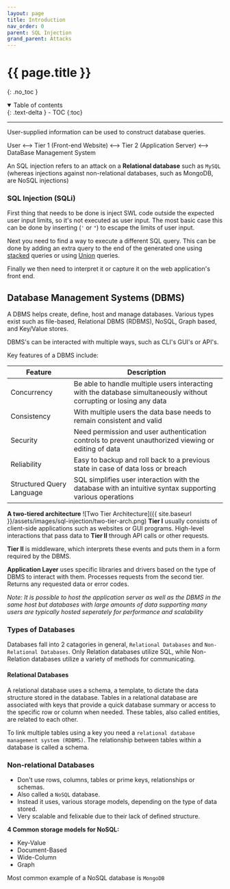 ```yaml
---
layout: page
title: Introduction
nav_order: 0
parent: SQL Injection
grand_parent: Attacks
---
```

# {{ page.title }}
{: .no_toc }

<details open markdown="block">
  <summary>
    Table of contents
  </summary>
  {: .text-delta }
- TOC
{:toc}
</details>

---
User-supplied information can be used to construct database queries. 

User <--> Tier 1 (Front-end Website) <--> Tier 2 (Application Server) <--> DataBase Management System

An SQL injection refers to an attack on a **Relational database** such as `MySQL` (whereas injections against non-relational databases, such as MongoDB, are NoSQL injections)

### SQL Injection (SQLi)
First thing that needs to be done is inject SWL code outside the expected user input limits, so it's not executed as user input. The most basic case this can be done by inserting (`'` or `"`) to escape the limits of user input.

Next you need to find a way to execute a different SQL query. This can be done by adding an extra query to the end of the generated one using [stacked](https://www.sqlinjection.net/stacked-queries/) queries or  using [Union](https://www.mysqltutorial.org/sql-union-mysql.aspx/) queries.

Finally we then need to interpret it or capture it on the web application's front end.

## Database Management Systems (DBMS)
A DBMS helps create, define, host and manage databases. Various types exist such as file-based, Relational DBMS (RDBMS), NoSQL, Graph based, and Key/Value stores.

DBMS's can be interacted with multiple ways, such as CLI's GUI's or API's.

Key features of a DBMS include:

| Feature | Description |
| --- | --- |
| Concurrency | Be able to handle multiple users interacting with the database simultaneously without corrupting or losing any data |
| Consistency | With multiple users the data base needs to remain consistent and valid |
| Security | Need permission and user authentication controls to prevent unauthorized viewing or editing of data |
| Reliability | Easy to backup and roll back to a previous state in case of data loss or breach |
| Structured Query Language | SQL simplifies user interaction with the database with an intuitive syntax supporting various operations |

**A two-tiered architecture**
![Two Tier Architecture]({{ site.baseurl }}/assets/images/sql-injection/two-tier-arch.png)
**Tier I** usually consists of client-side applications such as websites or GUI programs. High-level interactions that pass data to **Tier II** through API calls or other requests.

**Tier II** is middleware, which interprets these events and puts them in a form required by the DBMS. 

**Application Layer** uses specific libraries and drivers based on the type of DBMS to interact with them. Processes requests from the second tier. Returns any requested data or error codes.

*Note: It is possible to host the application server as well as the DBMS in the same host but databases with large amounts of data supporting many users are typically hosted seperately for performance and scalability*

### Types of Databases
Databases fall into 2 catagories in general, `Relational Databases` and `Non-Relational Databases`. Only Relation databases utilize SQL, while Non-Relation databases utilize a variety of methods for communicating.

#### Relational Databases
A relational database uses a schema, a template, to dictate the data structure stored in the database. Tables in a relational database are associated with keys that provide a quick database summary or access to the specific row or column when needed. These tables, also called entities, are related to each other.

To link multiple tables using a key you need a `relational database management system (RDBMS)`. The relationship between tables within a database is called a schema.

### Non-relational Databases
- Don't use rows, columns, tables or prime keys, relationships or schemas.
- Also called a `NoSQL` database.
- Instead it uses, various storage models, depending on the type of data stored.
- Very scalable and felixable due to their lack of defined structure.

**4 Common storage models for NoSQL:**
- Key-Value
- Document-Based
- Wide-Column
- Graph

Most common example of a NoSQL database is `MongoDB`


